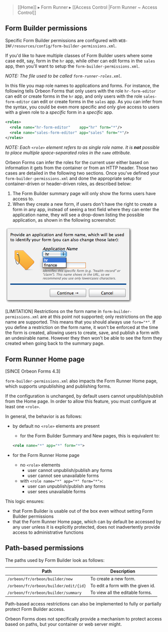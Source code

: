 > [[Home]] ▸ Form Runner ▸ [[Access Control |Form Runner ~ Access Control]]

## Form Builder permissions

Specific Form Builder permissions are configured with `WEB-INF/resources/config/form-builder-permissions.xml`.

If you'd like to have multiple classes of Form Builder users where some case edit, say, form in the `hr` app, while other can edit forms in the `sales` app, then you'll want to setup the `form-builder-permissions.xml`.

_NOTE: The file used to be called `form-runner-roles.xml`._

In this file you map role names to applications and forms. For instance, the following tells Orbeon Forms that only users with the role `hr-form-editor` can edit or create forms in the `hr` app, and only users with the role `sales-form-editor` can edit or create forms in the `sales` app. As you can infer from the syntax, you could be even more specific and only give access to users with a given role to a _specific_ form in a _specific_ app.

```xml
<roles>
  <role name="hr-form-editor"    app="hr" form="*"/>
  <role name="sales-form-editor" app="sales" form="*"/>
</roles>
```

_NOTE: Each `<role>` element refers to as single role name. It is __not__ possible to place multiple space-separated roles in the `name` attribute._

Orbeon Forms can infer the roles for the current user either based on information it gets from the container or from an HTTP header. Those two cases are detailed in the following two sections. Once you've defined your `form-builder-permissions.xml` and done the appropriate setup for container-driven or header-driven roles, as described below:

1. The Form Builder summary page will only show the forms users have access to.
2. When they create a new form, if users don't have the right to create a form in any app, instead of seeing a text field where they can enter the application name, they will see a drop-down listing the possible application, as shown in the following screenshot:

![](images/fb-new-form-app-dropdown.png)

[LIMITATION] Restrictions on the form name in `form-builder-permissions.xml` are at this point not supported; only restrictions on the app name are supported. This means that you should always use `form="*"`. If you define a restriction on the form name, it won't be enforced at the time the form is created, allowing users to create, save, and publish a form with an undesirable name. However they then won't be able to see the form they created when going back to the summary page.

## Form Runner Home page

[SINCE Orbeon Forms 4.3]

`form-builder-permissions.xml` also impacts the Form Runner Home page, which supports unpublishing and publishing forms.

If the configuration is unchanged, by default users cannot unpublish/publish from the Home page. In order to allow this feature, you must configure at least one `<role>`.

In general, the behavior is as follows:

* by default no `<role>` elements are present
    * for the Form Builder Summary and New pages, this is equivalent to:

    ```xml
    <role name="*" app="*" form="*">
    ```
* for the Form Runner Home page
    * no `<role>` elements
        * user cannot unpublish/publish any forms
        * user cannot see unavailable forms
    * with `<role name="*" app="*" form="*">`:
        * user can unpublish/publish any forms
        * user sees unavailable forms

This logic ensures:

* that Form Builder is usable out of the box even without setting Form Builder permissions
* that the Form Runner Home page, which can by default be accessed by any user unless it is explicitly protected, does not inadvertently provide access to administrative functions

## Path-based permissions

The paths used by Form Builder look as follows:

|Path|Description|
|----|-----------|
| `/orbeon/fr/orbeon/builder/new` |  To create a new form. |
| `/orbeon/fr/orbeon/builder/edit/{id}` |  To edit a form with the given id. |
| `/orbeon/fr/orbeon/builder/summary` |  To view all the editable forms. |

Path-based access restrictions can also be implemented to fully or partially protect Form Builder access.

Orbeon Forms does not specifically provide a mechanism to protect access based on paths, but your container or web server might.
